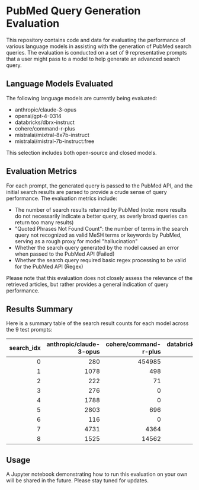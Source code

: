 # PubMed Query Generation Evaluation

This repository contains code and data for evaluating the performance of various language models in assisting with the generation of PubMed search queries. The evaluation is conducted on a set of 9 representative prompts that a user might pass to a model to help generate an advanced search query.

## Language Models Evaluated
The following language models are currently being evaluated:

- anthropic/claude-3-opus
- openai/gpt-4-0314
- databricks/dbrx-instruct
- cohere/command-r-plus
- mistralai/mixtral-8x7b-instruct
- mistralai/mistral-7b-instruct:free

This selection includes both open-source and closed models.

## Evaluation Metrics
For each prompt, the generated query is passed to the PubMed API, and the initial search results are parsed to provide a crude sense of query performance. The evaluation metrics include:

- The number of search results returned by PubMed (note: more results do not necessarily indicate a better query, as overly broad queries can return too many results)
- "Quoted Phrases Not Found Count": the number of terms in the search query not recognized as valid MeSH terms or keywords by PubMed, serving as a rough proxy for model "hallucination"
- Whether the search query generated by the model caused an error when passed to the PubMed API (Failed)  
- Whether the search query required basic regex processing to be valid for the PubMed API (Regex)

Please note that this evaluation does not closely assess the relevance of the retrieved articles, but rather provides a general indication of query performance.

## Results Summary
Here is a summary table of the search result counts for each model across the 9 test prompts:

| search_idx | anthropic/claude-3-opus | cohere/command-r-plus | databricks/dbrx-instruct | mistralai/mistral-7b-instruct:free | mistralai/mixtral-8x7b-instruct | openai/gpt-4-0314 |
|------------:|--------------------------:|------------------------:|---------------------------:|-------------------------------------:|----------------------------------:|--------------------:|
| 0          | 280                      | 454985                 | 0                         | 326                                 | 189                              | 24                 |
| 1          | 1078                     | 498                    | 2                         | 0                                   | 2200                             | 1531               |
| 2          | 222                      | 71                     | 0                         | 0                                   | 0                                | 195                |
| 3          | 276                      | 0                      | 0                         | 0                                   | 0                                | 1                  |
| 4          | 1788                     | 0                      | 0                         | 0                                   | 1063                             | 101                |
| 5          | 2803                     | 696                    | 0                         | 0                                   | 49                               | 1292               |
| 6          | 116                      | 0                      | 0                         | 0                                   | 0                                | 86                 |
| 7          | 4731                     | 4364                   | 0                         | 0                                   | 1903                             | 382                |
| 8          | 1525                     | 14562                  | 1332                      | 21750                               | 0                                | 11239              |

## Usage
A Jupyter notebook demonstrating how to run this evaluation on your own will be shared in the future. Please stay tuned for updates.